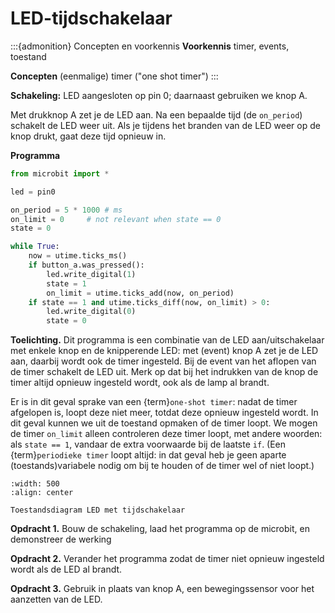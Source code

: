 # LED-tijdschakelaar

:::{admonition} Concepten en voorkennis
**Voorkennis** timer, events, toestand

**Concepten**  (eenmalige) timer ("one shot timer")
:::

**Schakeling:** LED aangesloten op pin 0; daarnaast gebruiken we knop A.

Met drukknop A zet je de LED aan. Na een bepaalde tijd (de `on_period`) schakelt de LED weer uit. Als je tijdens het branden van de LED weer op de knop drukt, gaat deze tijd opnieuw in.

**Programma**

```Python
from microbit import *

led = pin0

on_period = 5 * 1000 # ms
on_limit = 0     # not relevant when state == 0
state = 0

while True:
    now = utime.ticks_ms()
    if button_a.was_pressed():
        led.write_digital(1)
        state = 1
        on_limit = utime.ticks_add(now, on_period)
    if state == 1 and utime.ticks_diff(now, on_limit) > 0:
        led.write_digital(0)
        state = 0
```

**Toelichting.**
Dit programma is een combinatie van de LED aan/uitschakelaar met enkele knop en de knipperende LED: met (event) knop A zet je de LED aan, daarbij wordt ook de timer ingesteld. Bij de event van het aflopen van de timer schakelt de LED uit.
Merk op dat bij het indrukken van de knop de timer altijd opnieuw ingesteld wordt, ook als de lamp al brandt.

Er is in dit geval sprake van een {term}`one-shot timer`: nadat de timer afgelopen is, loopt deze niet meer, totdat deze opnieuw ingesteld wordt. In dit geval kunnen we uit de toestand opmaken of de timer loopt. We mogen de timer `on_limit` alleen controleren deze timer loopt, met andere woorden: als `state == 1`, vandaar de extra voorwaarde bij de laatste `if`.
(Een {term}`periodieke timer` loopt altijd: in dat geval heb je geen aparte (toestands)variabele nodig om bij te houden of de timer wel of niet loopt.)

```{figure} ../figs/led-met-timer-diagram.drawio.png
:width: 500
:align: center

Toestandsdiagram LED met tijdschakelaar
```

**Opdracht 1.** Bouw de schakeling, laad het programma op de microbit, en demonstreer de werking

**Opdracht 2.** Verander het programma zodat de timer niet opnieuw ingesteld wordt als de LED al brandt.

**Opdracht 3.** Gebruik in plaats van knop A, een bewegingssensor voor het aanzetten van de LED.
